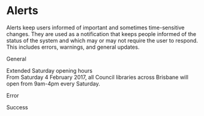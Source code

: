 # Alerts

Alerts keep users informed of important and sometimes time-sensitive changes. They are used as a notification that keeps people informed of the status of the system and which may or may not require the user to respond. This includes errors, warnings, and general updates.



General
<div class="Div3Title">Extended Saturday opening hours</div>
<div class="Div3">From Saturday 4 February 2017, all Council libraries across Brisbane will open from 9am-4pm every Saturday.</div>
<link type="text/css" rel="stylesheet" href="https://www.brisbane.qld.gov.au/sites/default/files/css/css_2r-OIBCKg156uYX21XMjryc5CIWS9U6hrYxm84rAW5I.css" media="all">
  <script src="https://www.brisbane.qld.gov.au/sites/default/files/js/js_OUFEujSHQrc2K19I0S6OhXRJ6kMXn5gLllkE5NVYn7o.js"></script>
<script> googletag = googletag || {};
</script> 

Error



Success 








